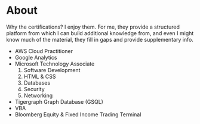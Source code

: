 # About

Why the certifications? I enjoy them. For me, they provide a structured platform from which I can build additional knowledge from, and even I might know much of the material, they fill in gaps and provide supplementary info.

* AWS Cloud Practitioner
* Google Analytics 
* Microsoft Technology Associate
  1. Software Development
  2. HTML & CSS
  3. Databases
  4. Security
  5. Networking
* Tigergraph Graph Database (GSQL)
* VBA
* Bloomberg Equity & Fixed Income Trading Terminal

